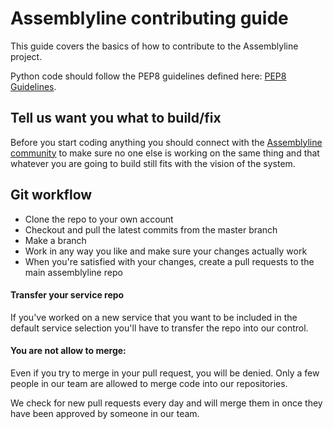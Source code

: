 # Assemblyline contributing guide

This guide covers the basics of how to contribute to the Assemblyline project.

Python code should follow the PEP8 guidelines defined here: [PEP8 Guidelines](https://www.python.org/dev/peps/pep-0008/).

## Tell us want you what to build/fix
Before you start coding anything you should connect with the [Assemblyline community](https://groups.google.com/d/forum/cse-cst-assemblyline) to make sure no one else is working on the same thing and that whatever you are going to build still fits with the vision of the system.

## Git workflow

- Clone the repo to your own account
- Checkout and pull the latest commits from the master branch
- Make a branch
- Work in any way you like and make sure your changes actually work
- When you're satisfied with your changes, create a pull requests to the main assemblyline repo

#### Transfer your service repo
If you've worked on a new service that you want to be included in the default service selection you'll have to transfer the repo into our control.

#### You are not allow to merge:

Even if you try to merge in your pull request, you will be denied. Only a few people in our team are allowed to merge code into our repositories.

We check for new pull requests every day and will merge them in once they have been approved by someone in our team.
